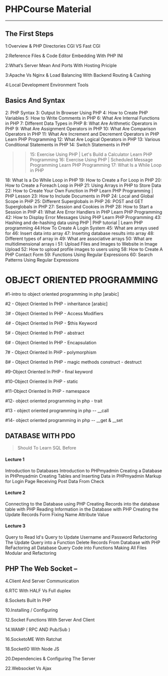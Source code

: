 # PHPCourse Material
----
## The First Steps 

1:Overview & PHP  Directories CGI VS Fast CGI 

2:Reference Files & Code Editor Embedding With PHP INI

2:What’s Server Mean And Ports  With Hosting  Priciple

3:Apache Vs Nginx & Load Balancing  With Backend Routing & Cashing

4:Local Development Environment Tools

## Basics And Syntax
2: PHP Syntax
3: Output In Browser Using PHP 
4: How to Create PHP Variables 
5: How to Write Comments in PHP 
6: What Are Internal Functions in PHP 
7: Different Data Types in PHP 
8: What Are Arithmetic Operators in PHP 
9: What Are Assignment Operators in PHP 
10: What Are Comparison Operators in PHP 
11: What Are Increment and Decrement Operators in PHP  Learn PHP Programming
12: What Are Logical Operators in PHP 
13: Various Conditional Statements in PHP 
14: Switch Statements in PHP 
>> 15: Exercise Using PHP | Let's Build a Calculator  Learn PHP Programming
16: Exercise Using PHP | Scheduled Message Programming  Learn PHP Programming
17: What Is a While Loop in PHP 
>>
18: What Is a Do While Loop in PHP 
19: How to Create a For Loop in PHP 
20: How to Create a Foreach Loop in PHP 
21: Using Arrays in PHP to Store Data 
22: How to Create Your Own Function in PHP  Learn PHP Programming | PHP Lesson
23: How to Include Documents in PHP 
24: Local and Global Scope in PHP 
25: Different Superglobals in PHP 
26: POST and GET Superglobals in PHP 
27: Session and Cookies in PHP 
28: How to Start a Session in PHP 
41: What Are Error Handlers in PHP  Learn PHP Programming
42: How to Display Error Messages Using PHP  Learn PHP Programming
43: Hashing and de-hashing data using PHP | PHP tutorial | Learn PHP programming
44:How To Create A Login System 
45: What are arrays used for 
46: Insert data into array 
47: Inserting database results into array 
48: Different types of array in
49: What are associative arrays 
50: What are multidimensional arrays i
51: Upload Files and Images to Website in Image Upload
52: How to upload profile images to users using
58: How to Create A PHP Contact Form 
59: Functions Using Regular Expressions 
60: Search Patterns Using Regular Expressions

# OBJECT ORIENTED PROGRAMMING
#1-intro to object oriented programming in php [arabic]

#2 - Object Oriented In PHP - inheritance [arabic]

3# - Object Oriented In PHP - Access Modifiers 

4# - Object Oriented In PHP - $this Keyword 

5# - Object Oriented In PHP - abstract 

6# - Object Oriented In PHP - Encapsulation 

7# - Object Oriented In PHP - polymorphism 

8# - Object Oriented In PHP - magic methods construct - destruct 

#9-Object Oriented In PHP - final keyword

#10-Object Oriented In PHP - static

#11-Object Oriented In PHP - namespace

#12- object oriented programming in php - trait 

#13 - object oriented programming in php -- __call

#14- object oriented programming in php -- __get & __set

## DATABASE WITH PDO 
>  Should To Learn SQL Before
>
>
#### Lecture 1

Introduction to Databases
Introduction to PHPmyadmin
Creating a Database in PHPmyadmin
Creating Tables and Inserting Data in PHPmyadmin
Markup for Login Page
Receiving Post Data From Check
#### Lecture 2
Connecting to the Database using PHP
Creating Records into the database table with PHP
Reading Information in the Database with PHP
Creating the Update Records Form
Fixing Name Attribute Value
#### Lecture 3
Query to Read Id's
Query to Update Username and Password
Refactoring The Update Query into a Function
Delete Records From Database with PHP
ReFactoring all Database Query Code into Functions
Making All Files Modular and Refactoring


## PHP The Web Socket – 


4.Client And Server Communication

6.RTC With HALF Vs Full duplex

8.Sockets Built In PHP 

10.Installing / Configuring

12.Socket Functions With Server And Client

14.WAMP ( RPC AND Pub/Sub )

16.SocketoME With Ratchat

18.SocketIO With Node JS

20.Dependencies & Configuring The Server 

22.Websocket Vs Ajax 





